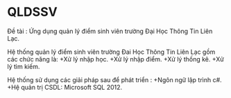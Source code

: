 # QLDSSV
Đề tài : Ứng dụng quản lý điểm sinh viên trường Đại Học Thông Tin Liên Lạc.

Hệ thống quản lý điểm sinh viên trường Đai Học Thông Tin Liên Lạc gồm các chức năng là:
 +Xử lý nhập học.
 +Xử lý nhập điểm.
 +Xử lý thống kê.
 +Xử lý tìm kiếm.

Hệ thống sử dụng các giải pháp sau để phát triển :
 +Ngôn ngữ lập trình c#.
 +Hệ quản trị CSDL: Microsoft SQL 2012.
